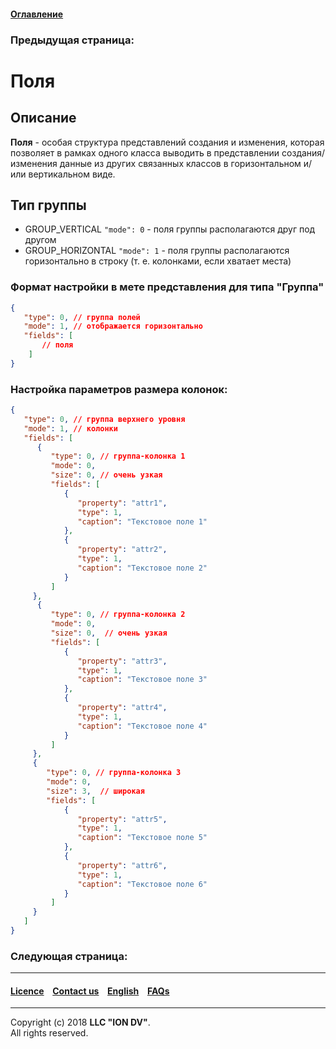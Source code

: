 #### [Оглавление]()

### Предыдущая страница: []()

# Поля 

## Описание

**Поля** - особая структура представлений создания и изменения, которая позволяет в рамках одного класса выводить в представлении создания/изменения данные из других связанных классов в горизонтальном и/или вертикальном виде. 

## Тип группы 

* GROUP_VERTICAL `"mode": 0` - поля группы располагаются друг под другом 
* GROUP_HORIZONTAL `"mode": 1` - поля группы располагаются горизонтально в строку (т. е. колонками, если хватает места) 

### Формат настройки в мете представления для типа "Группа"

```json
{
   "type": 0, // группа полей
   "mode": 1, // отображается горизонтально
   "fields": [
       // поля
    ]
}
```

### Настройка параметров размера колонок:

```json
{
   "type": 0, // группа верхнего уровня
   "mode": 1, // колонки
   "fields": [
      {
         "type": 0, // группа-колонка 1
         "mode": 0,
         "size": 0, // очень узкая
         "fields": [
            {
               "property": "attr1",
               "type": 1,
               "caption": "Текстовое поле 1"
            },
            {
               "property": "attr2",
               "type": 1,
               "caption": "Текстовое поле 2"
            }
         ]
     },
      {
         "type": 0, // группа-колонка 2
         "mode": 0,
         "size": 0,  // очень узкая
         "fields": [
            {
               "property": "attr3",
               "type": 1,
               "caption": "Текстовое поле 3"
            },
            {
               "property": "attr4",
               "type": 1,
               "caption": "Текстовое поле 4"
            }
         ]
     },
     {
        "type": 0, // группа-колонка 3
        "mode": 0,
        "size": 3,  // широкая
        "fields": [
            {
               "property": "attr5",
               "type": 1,
               "caption": "Текстовое поле 5"
            },
            {
               "property": "attr6",
               "type": 1,
               "caption": "Текстовое поле 6"
            }
         ]
     }
   ]
}
```


### Следующая страница: []()

--------------------------------------------------------------------------  


 #### [Licence](/LICENCE.md) &ensp;  [Contact us](https://iondv.com) &ensp;  [English](/docs/en/2_system_description/metadata_structure/meta_view/fields.md)   &ensp; [FAQs](/faqs.md)          



--------------------------------------------------------------------------  

Copyright (c) 2018 **LLC "ION DV"**.   
All rights reserved. 
